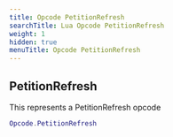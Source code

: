 ```yaml
---
title: Opcode PetitionRefresh
searchTitle: Lua Opcode PetitionRefresh
weight: 1
hidden: true
menuTitle: Opcode PetitionRefresh
---
```

## PetitionRefresh

This represents a PetitionRefresh opcode
```lua
Opcode.PetitionRefresh
```